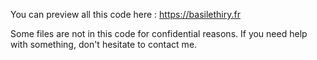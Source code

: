 You can preview all this code here : https://basilethiry.fr

Some files are not in this code for confidential reasons. If you need help with something, don't hesitate to contact me.
